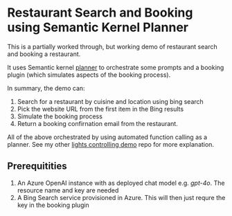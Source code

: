 # Restaurant Search and Booking using Semantic Kernel Planner
This is a partially worked through, but working demo of restaurant search and booking a restaurant.

It uses Semantic kernel [planner](https://learn.microsoft.com/en-us/semantic-kernel/concepts/planning?pivots=programming-language-csharp) to orchestrate some prompts and a booking plugin (which simulates aspects of the booking process).

In summary, the demo can:
1. Search for a restaurant by cuisine and location using bing search
2. Pick the website URL from the first item in the Bing results
3. Simulate the booking process
4. Return a booking confirnation email from the restaurant.

All of the above orchestrated by using automated function calling as a planner. See my other [lights controlling demo](https://github.com/jometzg/semantic-kernel-planner) repo for more explanation.

## Prerequitities
1. An Azure OpenAI instance with as deployed chat model e.g. *gpt-4o*. The resource name and key are needed
2. A Bing Search service provisioned in Azure. This will then just requre the key in the booking plugin


